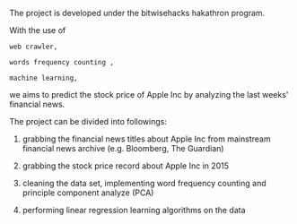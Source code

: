 The project is developed under the bitwisehacks hakathron program.


With the use of

    web crawler,

    words frequency counting ,

    machine learning,

we aims to  predict the stock price of Apple Inc by analyzing the last weeks' financial news.


The project can be divided into followings:

1. grabbing the financial news titles about Apple Inc from mainstream financial news archive (e.g. Bloomberg, The Guardian)

2. grabbing the stock price record about Apple Inc in 2015

3. cleaning the data set, implementing word frequency counting and principle component analyze (PCA)

4. performing linear regression learning algorithms on the data



